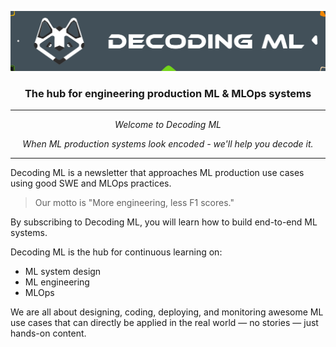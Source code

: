 <p align="center"><img src="https://github.com/DecodingML/.github/blob/main/media/banner_small.png?raw=true"></p>

<div align="center">
  <h3>The hub for engineering production ML & MLOps systems</h3>
</div>

----

<p align="center"><i>Welcome to Decoding ML</i></p>

<p align="center"><i>When ML production systems look encoded - we'll help you decode it.</i></p>

----

Decoding ML is a newsletter that approaches ML production use cases using good SWE and MLOps practices.

> Our motto is "More engineering, less F1 scores."

By subscribing to Decoding ML, you will learn how to build end-to-end ML systems.

Decoding ML is the hub for continuous learning on:

- ML system design
- ML engineering
- MLOps

We are all about designing, coding, deploying, and monitoring awesome ML use cases that can directly be applied in the real world — no stories — just hands-on content.

